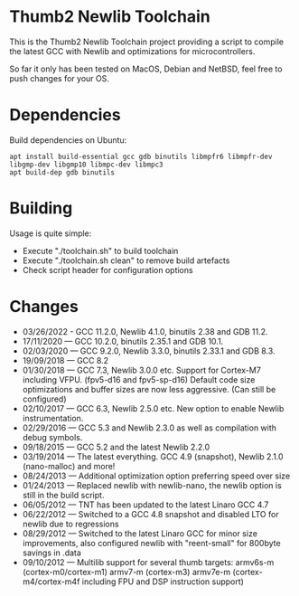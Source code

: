 # Thumb2 Newlib Toolchain
This is the Thumb2 Newlib Toolchain project providing a script to compile the latest GCC with Newlib and optimizations for microcontrollers.

So far it only has been tested on MacOS, Debian and NetBSD, feel free to push changes for your OS.


# Dependencies

Build dependencies on Ubuntu:
```
apt install build-essential gcc gdb binutils libmpfr6 libmpfr-dev libgmp-dev libgmp10 libmpc-dev libmpc3
apt build-dep gdb binutils
```


# Building

Usage is quite simple:
* Execute "./toolchain.sh" to build toolchain
* Execute "./toolchain.sh clean" to remove build artefacts
* Check script header for configuration options


# Changes

* 03/26/2022 - GCC 11.2.0, Newlib 4.1.0, binutils 2.38 and GDB 11.2.
* 17/11/2020 — GCC 10.2.0, binutils 2.35.1 and GDB 10.1.
* 02/03/2020 — GCC 9.2.0, Newlib 3.3.0, binutils 2.33.1 and GDB 8.3.
* 19/09/2018 — GCC 8.2
* 01/30/2018 — GCC 7.3, Newlib 3.0.0 etc. Support for Cortex-M7 including VFPU. (fpv5-d16 and fpv5-sp-d16)
               Default code size optimizations and buffer sizes are now less aggressive. (Can still be configured)
* 02/10/2017 — GCC 6.3, Newlib 2.5.0 etc. New option to enable Newlib instrumentation.
* 02/29/2016 — GCC 5.3 and Newlib 2.3.0 as well as compilation with debug symbols.
* 09/18/2015 — GCC 5.2 and the latest Newlib 2.2.0
* 03/19/2014 — The latest everything. GCC 4.9 (snapshot), Newlib 2.1.0 (nano-malloc) and more!
* 08/24/2013 — Additional optimization option preferring speed over size
* 01/24/2013 — Replaced newlib with newlib-nano, the newlib option is still in the build script.
* 06/05/2012 — TNT has been updated to the latest Linaro GCC 4.7
* 06/22/2012 — Switched to a GCC 4.8 snapshot and disabled LTO for newlib due to regressions
* 08/29/2012 — Switched to the latest Linaro GCC for minor size improvements, also configured newlib with "reent-small" for 800byte savings in .data
* 09/10/2012 — Multilib support for several thumb targets: armv6s-m (cortex-m0/cortex-m1) armv7-m (cortex-m3) armv7e-m (cortex-m4/cortex-m4f including FPU and DSP instruction support)
